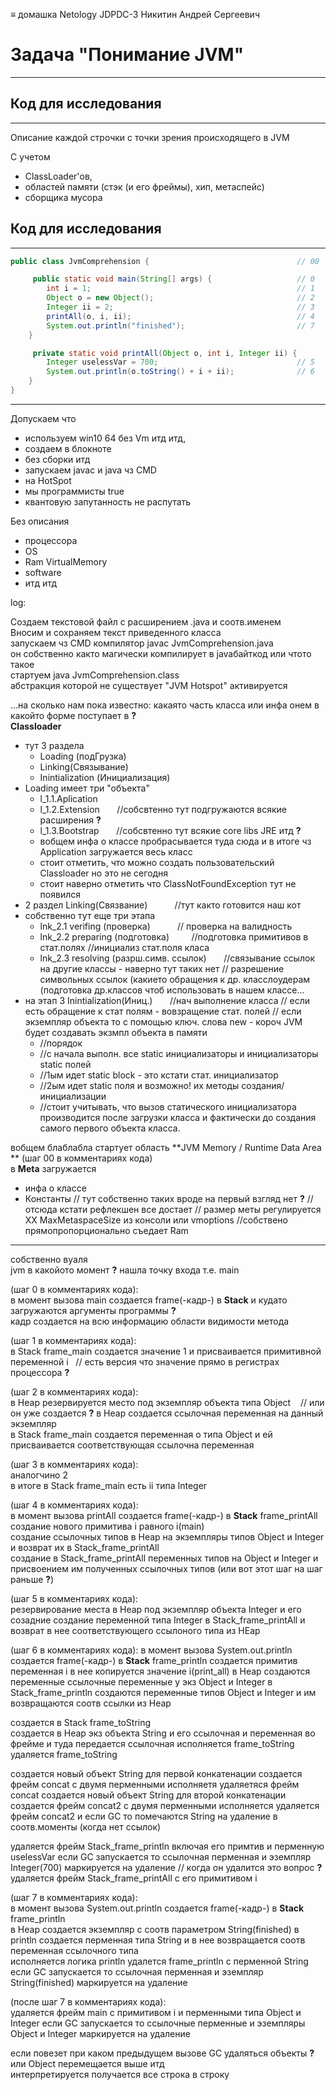 ≡ домашка Netology JDPDC-3 Никитин Андрей Сергеевич

# Задача "Понимание JVM"
***
## Код для исследования
***

Описание каждой строчки с точки зрения происходящего в JVM

С учетом 
* ClassLoader'ов,
* областей памяти (стэк (и его фреймы), хип, метаспейс)
* сборщика мусора

  
## Код для исследования
  ***
```java
public class JvmComprehension {									// 00

     public static void main(String[] args) {					// 0
        int i = 1;                      						// 1
        Object o = new Object();       							// 2
        Integer ii = 2;                 						// 3
        printAll(o, i, ii);             						// 4
        System.out.println("finished"); 						// 7
    }

     private static void printAll(Object o, int i, Integer ii) {
        Integer uselessVar = 700;                   			// 5
        System.out.println(o.toString() + i + ii);  			// 6
    }
}
```
  

***
Допускаем что
* используем win10 64 без Vm итд итд,
* создаем в блокноте
* без сборки итд
* запускаем javac и java чз CMD 
* на HotSpot
* мы программисты true 
* квантовую запутанность не распутать

Без описания 
* процессора
* OS
* Ram VirtualMemory  
* software 
* итд итд
  

log:

Создаем текстовой файл с расширением .java и соотв.именем  
Вносим и сохраняем текст приведенного класса  
запускаем чз CMD компилятор javac JvmComprehension.java  
он собственно както магически компилирует в javaбайткод или чтото такое  
стартуем java JvmComprehension.class  
абстракция которой не существует "JVM Hotspot" активируется  

...на сколько нам пока известно:
какаято часть класса или инфа онем в какойто форме поступает в **?**  
**Classloader**  
* тут 3 раздела  
    * Loading (подГрузка) 
    * Linking(Связывание)
    * Inintialization (Инициализация)  
* Loading имеет три "объекта" 
    * l_1.1.Aplication   
    * l_1.2.Extension &nbsp;  &nbsp;  &nbsp; //собсвтенно тут подгружаются всякие расширения  **?**
    * l_1.3.Bootstrap &nbsp;  &nbsp;  &nbsp; //собсвтенно тут всякие core libs JRE	итд  **?**
    * вобщем инфа о классе пробрасывается туда сюда и в итоге чз Application загружается весь класс 
    * стоит отметить, что можно создать пользовательский Classloader но это не сегодня
    * стоит наверно отметить что ClassNotFoundException тут не появился
* 2 раздел Linking(Связвание)  &nbsp;  &nbsp;  &nbsp;  &nbsp;  &nbsp; //тут както готовится наш кот
* собственно тут еще три этапа
    * lnk_2.1 verifing (проверка)  &nbsp;  &nbsp; &nbsp;  &nbsp;  &nbsp; // проверка на валидность 
    * lnk_2.2 preparing (подготовка)  &nbsp; &nbsp;  &nbsp;  &nbsp; //подготовка примитивов в стат.полях //инициализ стат.поля класа
    * lnk_2.3 resolving (разрш.симв. ссылок) &nbsp;  &nbsp;  &nbsp; //связывание ссылок на другие классы - наверно тут таких нет	// разрешение символьных ссылок (какието обращения к др. класслоудерам (подготовка др.классов чтоб использовать в нашем классе...
* на этап 3 Inintialization(Иниц.) &nbsp;  &nbsp;  &nbsp; //нач выполнение класса // если есть обращение к стат полям - вовзращение стат. полей // если экземпляр объекта то с помощью ключ. слова new - короч JVM будет создавать экзмпл объекта в памяти 
    * //порядок
    * //с начала выполн. все static инициализаторы и инициализаторы static полей 
    * //1ым идет static block - это кстати стат. инициализатор
    * //2ым идет static поля и возможно! их методы создания/инициализации
    * //стоит учитывать, что вызов статического инициализатора производится после загрузки класса и фактически до создания самого первого объекта класса.

вобщем блаблабла стартует область **JVM Memory / Runtime Data Area ** 
(шаг 00 в комментариях кода)  
в **Meta** загружается  
 * инфа о классе
 * Константы // тут собственно таких вроде на первый взгляд нет **?**
    //отсюда кстати рефлекшен все достает // размер меты регулируется XX MaxMetaspaceSize из консоли или vmoptions //собствено прямопропорционально съедает Ram


***
собственно вуаля  
jvm в какойото момент  **?** нашла точку входа т.е. main  

(шаг 0 в комментариях кода):  
в момент вызова  main  создается frame(-кадр-) в **Stack** и кудато загружаются аргументы программы **?**  
кадр создается на всю информацию области видимости метода  

(шаг 1 в комментариях кода):   
в Stack frame_main создается значение 1 и присваивается примитивной переменной i&nbsp;  &nbsp;// есть версия что значение прямо в регистрах процессора **?**  

(шаг 2 в комментариях кода):     
в Heap резервируется место под экземпляр объекта типа Object&nbsp;  &nbsp; //  или он уже создается  **?** 
в Heap создается ссылочная переменная на данный экземпляр  
в Stack frame_main создается переменная  о  типа Object и ей присваивается соответствующая ссылочна переменная  

(шаг 3 в комментариях кода):  
аналогчино 2  
в итоге в Stack frame_main есть ii типа Integer  
  
(шаг 4 в комментариях кода):  
в момент вызова  printAll  создается frame(-кадр-) в **Stack**  frame_printAll
создание нового примитива i равного i(main)  
создание ссылочных типов в Heap на экземпляры типов Object и Integer и возврат их в Stack_frame_printAll  
создание в Stack_frame_printAll переменных типов на Object и Integer и присвоением им полученных ссылочных типов (или вот этот шаг на шаг раньше **?**)  
  
(шаг 5 в комментариях кода):  
резервирование места в Heap под  экземпляр объекта Integer и его созадние 
создание переменной типа Integer в Stack_frame_printAll и возврат в нее соответствующего ссылоного типа из HEap
  
(шаг 6 в комментариях кода):
в момент вызова  System.out.println  создается frame(-кадр-) в **Stack**  frame_println
создается примитив переменная i в нее копируется значение i(print_all)
в Heap создаются переменные ссылочные переменные у экз  Object и Integer 
в  Stack_frame_println создаются переменные типов Object и Integer и им возвращаются соотв ссылки из Heap

создается в Stack frame_toString  
создается в Heap экз объекта String и его ссылочная и переменная во фрейме и туда передается ссылочная
исполняется frame_toString 
удаляется frame_toString 


создается новый объект String для первой конкатенации
создается фрейм concat с двумя перменными 
исполняетя
удаляетяся фрейм  concat 
создается новый объект String для второй конкатенации
создается фрейм concat2 с двумя перменными 
исполняется
удаляется фрейм  concat2
и если GC то помечаются String на удаление в соотв.моменты (когда нет ссылок)

удаляется фрейм  Stack_frame_println включая его примтив и перменную uselessVar
если GC запускается то ссылочная перменная и эземпляр Integer(700) маркируется на удаление // когда он удалится это вопрос  **?**  
удаляется  фрейм  Stack_frame_printAll c его примитивом i

(шаг 7 в комментариях кода):  
в момент вызова  System.out.println  создается frame(-кадр-) в **Stack**  frame_println  
в Heap создается экземпляр с соотв параметром String(finished) 
в println создается перменная типа String и в нее возвращается соотв переменная ссылочного типа   
исполняется логика println
удалется frame_println с перменной String
если GC запускается то ссылочная перменная и эземпляр String(finished) маркируется на удаление  
  
(после шаг 7 в комментариях кода):  
удаляется фрейм main c примитивом i и перменными типа Object и Integer
если GC запускается то ссылочные перменные и эземпляры Object и Integer маркируется на удаление  

если повезет при каком предыдущем вызове GC удаляться объекты **?** или  Object перемещается выше итд    
интерпретируется получается все строка в строку 










 
  
  
  
  
  
  
  
  
  
  
  
  
  
  
  
  
    
  
  

